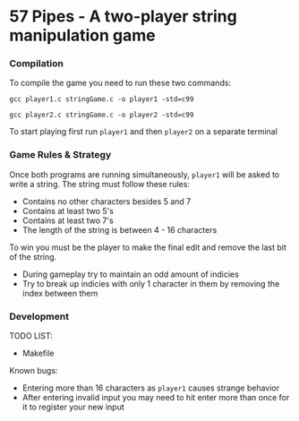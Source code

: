 # 57 Pipes - A two-player string manipulation game


### Compilation
To compile the game you need to run these two commands:

`gcc player1.c stringGame.c -o player1 -std=c99`

`gcc player2.c stringGame.c -o player2 -std=c99`

To start playing first run `player1` and then `player2` on a separate terminal

### Game Rules & Strategy
Once both programs are running simultaneously, `player1` will be asked to write a string. The string must follow these rules:
- Contains no other characters besides 5 and 7
- Contains at least two 5's
- Contains at least two 7's 
- The length of the string is between 4 - 16 characters 

To win you must be the player to make the final edit and remove the last bit of the string.
- During gameplay try to maintain an odd amount of indicies
- Try to break up indicies with only 1 character in them by removing the index
  between them

### Development
TODO LIST:
- Makefile

Known bugs:
- Entering more than 16 characters as `player1` causes strange behavior
- After entering invalid input you may need to hit enter more than once for it
  to register your new input
